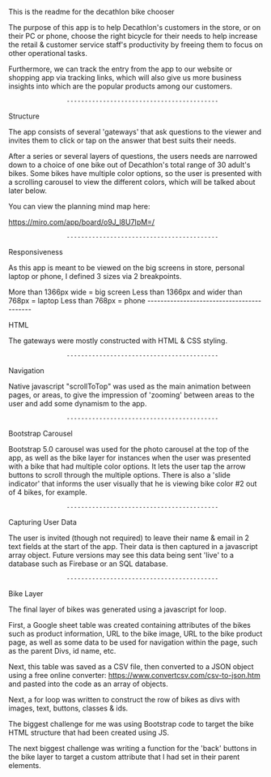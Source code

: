This is the readme for the decathlon bike chooser

The purpose of this app is to help Decathlon's customers in the store, or on their PC or phone, choose the right bicycle for their needs to help increase the retail & customer service staff's productivity by freeing them to focus on other operational tasks.

Furthermore, we can track the entry from the app to our website or shopping app via tracking links, which will also give us more business insights into which are the popular products among our customers.

					------------------------------------------


Structure

The app consists of several 'gateways' that ask questions to the viewer and invites them to click or tap on the answer that best suits their needs.

After a series or several layers of questions, the users needs are narrowed down to a choice of one bike out of Decathlon's total range of 30 adult's bikes. Some bikes have multiple color options, so the user is presented with a scrolling carousel to view the different colors, which will be talked about later below.

You can view the planning mind map here:

https://miro.com/app/board/o9J_l8U7IpM=/


					------------------------------------------


Responsiveness

As this app is meant to be viewed on the big screens in store, personal laptop or phone, I defined 3 sizes via 2 breakpoints.

More than 1366px wide = big screen
Less than 1366px and wider than 768px = laptop
Less than 768px = phone
					------------------------------------------


HTML

The gateways were mostly constructed with HTML & CSS styling.


					------------------------------------------


Navigation

Native javascript "scrollToTop" was used as the main animation between pages, or areas, to give the impression of 'zooming' between areas to the user and add some dynamism to the app. 

					------------------------------------------

Bootstrap Carousel

Bootstrap 5.0 carousel was used for the photo carousel at the top of the app, as well as the bike layer for instances when the user was presented with a bike that had multiple color options. It lets the user tap the arrow buttons to scroll through the multiple options. There is also a 'slide indicator' that informs the user visually that he is viewing bike color #2 out of 4 bikes, for example.

					------------------------------------------

Capturing User Data

The user is invited (though not required) to leave their name & email in 2 text fields at the start of the app.
Their data is then captured in a javascript array object.
Future versions may see this data being sent 'live' to a database such as Firebase or an SQL database.

					------------------------------------------
Bike Layer

The final layer of bikes was generated using a javascript for loop.

First, a Google sheet table was created containing attributes of the bikes such as product information, URL to the bike image, URL to the bike product page, as well as some data to be used for navigation within the page, such as the parent Divs, id name, etc.

Next, this table was saved as a CSV file, then converted to a JSON object using a free online converter: https://www.convertcsv.com/csv-to-json.htm and pasted into the code as an array of objects.


Next, a for loop was written to construct the row of bikes as divs with images, text, buttons, classes & ids. 

The biggest challenge for me was using Bootstrap code to target the bike HTML structure that had been created using JS. 

The next biggest challenge was writing a function for the 'back' buttons in the bike layer to target a custom attribute that I had set in their parent elements.

